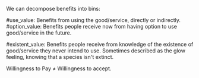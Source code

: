 We can decompose benefits into bins:

#use_value:  Benefits from using the good/service, directly or indirectly.
#option_value: Benefits people receive now from having option to use good/service in the future.

#existent_value: Benefits people receive from knowledge of the existence of good/service they never intend to use. Sometimes described as the glow feeling, knowing that a species isn't extinct. 

Willingness to Pay $\neq$ Willingness to accept. 

